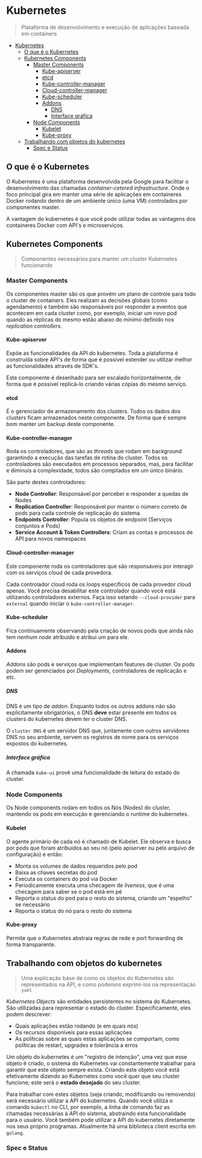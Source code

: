 # Kubernetes

> Plataforma de desenvolvimento e execução de aplicações baseada em containers

<!-- TOC -->

- [Kubernetes](#kubernetes)
  - [O que é o Kubernetes](#o-que-é-o-kubernetes)
  - [Kubernetes Components](#kubernetes-components)
    - [Master Components](#master-components)
      - [Kube-apiserver](#kube-apiserver)
      - [etcd](#etcd)
      - [Kube-controller-manager](#kube-controller-manager)
      - [Cloud-controller-manager](#cloud-controller-manager)
      - [Kube-scheduler](#kube-scheduler)
      - [Addons](#addons)
        - [DNS](#dns)
        - [Interface gráfica](#interface-gráfica)
    - [Node Components](#node-components)
      - [Kubelet](#kubelet)
      - [Kube-proxy](#kube-proxy)
  - [Trabalhando com objetos do kubernetes](#trabalhando-com-objetos-do-kubernetes)
    - [Spec e Status](#spec-e-status)

<!-- /TOC -->

## O que é o Kubernetes

O Kubernetes é uma plataforma desenvolvida pela Google para facilitar o desenvolvimento das
chamadas _container-cetered infrastructure_. Onde o foco principal gira em manter uma série
de aplicações em containeres Docker rodando dentro de um ambiente único (uma VM)
controlados por componentes master.

A vantagem do kubernetes é que você pode utilizar todas as vantagens dos containeres
Docker com API's e microserviços.

## Kubernetes Components

> Componentes necessários para manter um cluster Kubernetes funcionando

### Master Components

Os componentes master são os que provém um plano de controle para todo o cluster de
containers. Eles realizam as decisões globais (como agendamento) e também são responsáveis
por responder a eventos que acontecem em cada cluster como, por exemplo, iniciar um novo pod
quando as réplicas do mesmo estão abaixo do mínimo definido nos _replication controllers_.

#### Kube-apiserver

Expõe as funcionalidades da API do kubernetes. Toda a plataforma é construída sobre API's de
forma que é possível estender ou utilizar melhor as funcionalidades através de SDK's.

Este componente é desenhado para ser escalado horizontalmente, de forma que é possível
replicá-lo criando várias cópias do mesmo serviço.

#### etcd

É o gerenciador de armazenamento dos clusters. Todos os dados dos clusters ficam armazenados
neste componente. De forma que é sempre bom manter um backup deste componente.

#### Kube-controller-manager

Roda os controladores, que são as _threads_ que rodam em background garantindo a execução das
tarefas de rotina do cluster. Todos os controladores são executados em processos
separados, mas, para facilitar e diminuis a complexidade, todos são compilados em um único
binário.

São parte destes controladores:

- __Node Controller__: Responsável por perceber e responder a quedas de Nodes
- __Replication Controller__: Responsável por manter o número correto de pods para cada
  controle de replicação do sistema
- __Endpoints Controller__: Popula os objetos de endpoint (Serviços conjuntos e Pods)
- __Service Account & Token Controllers__: Criam as contas e processos de API para novos
  namespaces

#### Cloud-controller-manager

Este componente roda os controladores que são responsáveis por interagir com os serviços
cloud de cada provedora.

Cada controlador cloud roda os loops específicos de cada provedor cloud apenas.
Você precisa desabilitar este controlador quando você está utilizando controladores
externos. Faça isso setando `--cloud-provider` para `external` quando iniciar o
`kube-controller-manager`.

#### Kube-scheduler

Fica continuamente observando pela criação de novos pods que ainda não tem nenhum _node_
atribuído e atribui um para ele.

#### Addons

_Addons_ são pods e serviços que implementam features de cluster. Os pods podem ser
gerenciados por _Deployments_, controladores de replicação e etc.

##### DNS

DNS é um tipo de _addon_. Enquanto todos os outros addons não são explicitamente
obrigatórios, o DNS __deve__ estar presente em todos os clusters do kubernetes devem ter o
cluster DNS.

O `cluster DNS` é um servidor DNS que, juntamente com outros servidores DNS no seu
ambiente, servem os registros de nome para os serviços expostos do kubernetes.

##### Interface gráfica

A chamada `kube-ui` provê uma funcionalidade de leitura do estado do cluster.

### Node Components

Os Node components rodam em todos os Nós (Nodes) do cluster, mantendo os pods em
execução e gerenciando o runtime do kubernetes.

#### Kubelet

O agente primário de cada nó é chamado de Kubelet. Ele observa e busca por pods que
foram atribuídos ao seu nó (pelo apiserver ou pelo arquivo de configuração) e então:

- Monta os volumes de dados requeridos pelo pod
- Baixa as chaves secretas do pod
- Executa os containers do pod via Docker
- Periodicamente executa uma checagem de _liveness_, que é uma checagem para saber se o
  pod está em pé
- Reporta o status do pod para o resto do sistema, criando um "espelho" se necessário
- Reporta o status do nó para o resto do sistema

#### Kube-proxy

Permite que o Kubernetes abstraia regras de rede e port forwarding de forma transparente.

## Trabalhando com objetos do kubernetes

> Uma explicação báse de como os objetos do Kubernetes são representados na API, e como
> podemos exprimí-los na representação `yaml`

_Kubernetes Objects_ são entidades persistentes no sistema do Kubernetes. São utilizadas
para representar o estado do cluster. Especificamente, eles podem descrever:

- Quais aplicações estão rodando (e em quais nós)
- Os recursos disponíveis para essas aplicações
- As políticas sobre as quais estas aplicações se comportam, como políticas de restart,
  upgrades e tolerância a erros

Um objeto do kubernetes é um "registro de intenção", uma vez que esse objeto é criado,
o sistema do Kubernetes vai constantemente trabalhar para garantir que este objeto sempre
exista. Criando este objeto você está efetivamente dizendo ao Kubernetes como você
quer que seu cluster funcione; este será o __estado desejado__ do seu cluster.

Para trabalhar com estes objetos (seja criando, modificando ou removendo) será necessário
utilizar a API do kubernetes. Quando você utiliza o comando `kubectl` no CLI, por
exemplo, a linha de comando faz as chamadas necessárias à API do sistema, abstraindo esta
funcionalidade para o usuário. Você também pode utilizar a API do kubernetes diretamente nos
seus próprio programas. Atualmente há uma biblioteca client escrita em `golang`.

### Spec e Status


